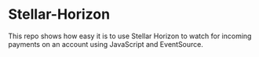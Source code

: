 # Stellar-Horizon
This repo shows how easy it is to use Stellar Horizon to watch for incoming payments on an account using JavaScript and EventSource.
